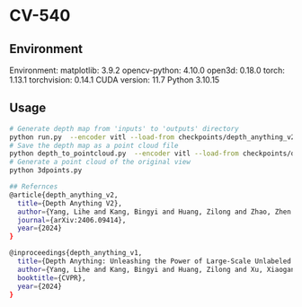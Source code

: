 # CV-540
## Environment
Environment:
matplotlib: 3.9.2 
opencv-python: 4.10.0
open3d: 0.18.0 
torch: 1.13.1 
torchvision: 0.14.1 
CUDA version: 11.7 
Python 3.10.15

## Usage
```bash
# Generate depth map from 'inputs' to 'outputs' directory
python run.py  --encoder vitl --load-from checkpoints/depth_anything_v2_metric_vkitti_vitl.pth --max-depth 80 --img-path './inputs' --outdir './outputs'
# Save the depth map as a point cloud file
python depth_to_pointcloud.py  --encoder vitl --load-from checkpoints/depth_anything_v2_metric_vkitti_vitl.pth --max-depth 20 --img-path './inputs' --outdir './outputs'
# Generate a point cloud of the original view
python 3dpoints.py

## Refernces
@article{depth_anything_v2,
  title={Depth Anything V2},
  author={Yang, Lihe and Kang, Bingyi and Huang, Zilong and Zhao, Zhen and Xu, Xiaogang and Feng, Jiashi and Zhao, Hengshuang},
  journal={arXiv:2406.09414},
  year={2024}
}

@inproceedings{depth_anything_v1,
  title={Depth Anything: Unleashing the Power of Large-Scale Unlabeled Data}, 
  author={Yang, Lihe and Kang, Bingyi and Huang, Zilong and Xu, Xiaogang and Feng, Jiashi and Zhao, Hengshuang},
  booktitle={CVPR},
  year={2024}
}

